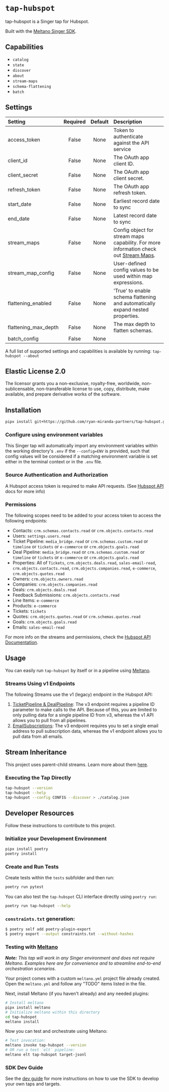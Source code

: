 # `tap-hubspot`

tap-hubspot is a Singer tap for Hubspot.

Built with the [Meltano Singer SDK](https://sdk.meltano.com).

## Capabilities

* `catalog`
* `state`
* `discover`
* `about`
* `stream-maps`
* `schema-flattening`
* `batch`

## Settings

| Setting             | Required | Default | Description |
|:--------------------|:--------:|:-------:|:------------|
| access_token        | False    | None    | Token to authenticate against the API service |
| client_id           | False    | None    | The OAuth app client ID. |
| client_secret       | False    | None    | The OAuth app client secret. |
| refresh_token       | False    | None    | The OAuth app refresh token. |
| start_date          | False    | None    | Earliest record date to sync |
| end_date            | False    | None    | Latest record date to sync |
| stream_maps         | False    | None    | Config object for stream maps capability. For more information check out [Stream Maps](https://sdk.meltano.com/en/latest/stream_maps.html). |
| stream_map_config   | False    | None    | User-defined config values to be used within map expressions. |
| flattening_enabled  | False    | None    | 'True' to enable schema flattening and automatically expand nested properties. |
| flattening_max_depth| False    | None    | The max depth to flatten schemas. |
| batch_config        | False    | None    |             |

A full list of supported settings and capabilities is available by running: `tap-hubspot --about`

## Elastic License 2.0

The licensor grants you a non-exclusive, royalty-free, worldwide, non-sublicensable, non-transferable license to use, copy, distribute, make available, and prepare derivative works of the software.

## Installation

```bash
pipx install git+https://github.com/ryan-miranda-partners/tap-hubspot.git
```

### Configure using environment variables

This Singer tap will automatically import any environment variables within the working directory's
`.env` if the `--config=ENV` is provided, such that config values will be considered if a matching
environment variable is set either in the terminal context or in the `.env` file.

### Source Authentication and Authorization

A Hubspot access token is required to make API requests. (See [Hubspot API](https://developers.hubspot.com/docs/api/working-with-oauth) docs for more info)


### Permissions

The following scopes need to be added to your access token to access the following endpoints:

- Contacts: `crm.schemas.contacts.read` or `crm.objects.contacts.read`
- Users: `settings.users.read`
- Ticket Pipeline: `media_bridge.read` or `crm.schemas.custom.read` or `timeline` or `tickets` or `e-commerce` or `crm.objects.goals.read`
- Deal Pipeline: `media_bridge.read` or `crm.schemas.custom.read` or `timeline` or `tickets` or `e-commerce` or `crm.objects.goals.read`
- Properties: All of `Tickets`, `crm.objects.deals.read`, `sales-email-read`, `crm.objects.contacts.read`, `crm.objects.companies.read`, `e-commerce`, `crm.objects.quotes.read`
- Owners: `crm.objects.owners.read`
- Companies: `crm.objects.companies.read`
- Deals: `crm.objects.deals.read`
- Feedback Submissions: `crm.objects.contacts.read`
- Line Items: `e-commerce`
- Products: `e-commerce`
- Tickets: `tickets`
- Quotes: `crm.objects.quotes.read` or `crm.schemas.quotes.read`
- Goals: `crm.objects.goals.read`
- Emails: `sales-email-read`

For more info on the streams and permissions, check the [Hubspot API Documentation](https://developers.hubspot.com/docs/api/overview).

## Usage

You can easily run `tap-hubspot` by itself or in a pipeline using [Meltano](https://meltano.com/).


### Streams Using v1 Endpoints

The following Streams use the v1 (legacy) endpoint in the Hubspot API:

1. [TicketPipeline & DealPipeline](https://legacydocs.hubspot.com/docs/methods/pipelines/pipelines_overview): The v3 endpoint requires a pipeline ID parameter to make calls to the API. Because of this,
you are limited to only pulling data for a single pipeline ID from v3, whereas the v1 API allows you to pull from all pipelines.
2. [EmailSubscriptions](https://legacydocs.hubspot.com/docs/methods/email/email_subscriptions_overview): The v3 endpoint requires you to set a single email address to pull subscription data, whereas
the v1 endpoint allows you to pull data from all emails.


## Stream Inheritance

This project uses parent-child streams. Learn more about them [here](https://gitlab.com/meltano/sdk/-/blob/main/docs/parent_streams.md).

### Executing the Tap Directly

```bash
tap-hubspot --version
tap-hubspot --help
tap-hubspot --config CONFIG --discover > ./catalog.json
```

## Developer Resources

Follow these instructions to contribute to this project.

### Initialize your Development Environment

```bash
pipx install poetry
poetry install
```

### Create and Run Tests

Create tests within the `tests` subfolder and
  then run:

```bash
poetry run pytest
```

You can also test the `tap-hubspot` CLI interface directly using `poetry run`:

```bash
poetry run tap-hubspot --help
```

### `constraints.txt` generation:

```bash
$ poetry self add poetry-plugin-export
$ poetry export --output constraints.txt --without-hashes
```

### Testing with [Meltano](https://www.meltano.com)

_**Note:** This tap will work in any Singer environment and does not require Meltano.
Examples here are for convenience and to streamline end-to-end orchestration scenarios._

Your project comes with a custom `meltano.yml` project file already created. Open the `meltano.yml` and follow any "TODO" items listed in
the file.

Next, install Meltano (if you haven't already) and any needed plugins:

```bash
# Install meltano
pipx install meltano
# Initialize meltano within this directory
cd tap-hubspot
meltano install
```

Now you can test and orchestrate using Meltano:

```bash
# Test invocation:
meltano invoke tap-hubspot --version
# OR run a test `elt` pipeline:
meltano elt tap-hubspot target-jsonl
```

### SDK Dev Guide

See the [dev guide](https://sdk.meltano.com/en/latest/dev_guide.html) for more instructions on how to use the SDK to
develop your own taps and targets.

